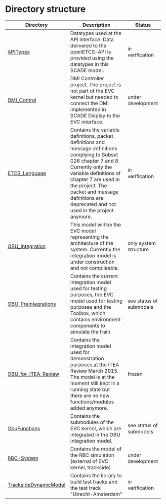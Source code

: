 # Directory structure

Directory | Description | Status
----------|-------------|-------
[APITypes](https://github.com/openETCS/modeling/tree/master/model/Scade/System/APITypes) | Datatypes used at the API interface. Data delivered to the openETCS-API is provided using the datatypes in this SCADE model. | in verification
[DMI_Control](https://github.com/openETCS/modeling/tree/master/model/Scade/System/DMI_Control) | DMI Controller project. The project is not part of the EVC kernel but needed to connect the DMI implemented in SCADE Display to the EVC interface. | under development
[ETCS_Language](https://github.com/openETCS/modeling/tree/master/model/Scade/System/ETCS_Language) | Contains the variable definitions, packet definitions and message definitions complying to Subset 026 chapter 7 and 8. Currently only the variable definitions of chapter 7 are used in the project. The packet and message definitions are deprecated and not used in the project anymore. | in verification
[OBU_Integration](https://github.com/openETCS/modeling/tree/master/model/Scade/System/OBU_Integration) | This model will be the EVC model representing the architecture of the system. Currently the integration model is under construction and not compileable. | only system structure
[OBU_PreIntegrations](https://github.com/openETCS/modeling/tree/master/model/Scade/System/OBU_PreIntegrations) | Contains the current integration model used for testing purposes, the EVC model used for testing purposes and the Toolbox, which contains environment components to simulate the train. | see status of submodels
[OBU_for_ITEA_Review](https://github.com/openETCS/modeling/tree/master/model/Scade/System/OBU_for_ITEA-Review) | Contains the integration model used for demonstration purposes at the ITEA Review March 2015. The model is at the moment still kept in a running state but there are no new functions/modules added anymore. | frozen
[ObuFunctions](https://github.com/openETCS/modeling/tree/master/model/Scade/System/ObuFunctions) | Contains the submodules of the EVC kernel, which are integrated in the OBU integration model. | see status of submodels
[RBC-System](https://github.com/openETCS/modeling/tree/master/model/Scade/System/RBC-System) | Contains the model of the RBC simulation (external of EVC kernel, trackside) | under development
[TracksideDynamicModel](https://github.com/openETCS/modeling/tree/master/model/Scade/System/TracksideDynamicModel) | Contains the library to build test tracks and the test track "Utrecht-Amsterdam"  | in verification
